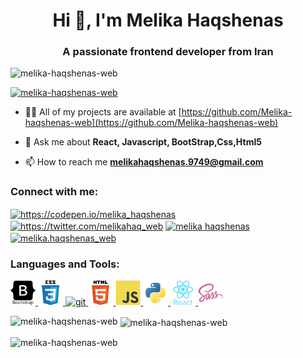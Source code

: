 <h1 align="center">Hi 👋, I'm Melika Haqshenas</h1>
<h3 align="center">A passionate frontend developer from Iran</h3>

<p align="left"> <img src="https://komarev.com/ghpvc/?username=melika-haqshenas-web&label=Profile%20views&color=0e75b6&style=flat" alt="melika-haqshenas-web" /> </p>

<p align="left"> <a href="https://github.com/ryo-ma/github-profile-trophy"><img src="https://github-profile-trophy.vercel.app/?username=melika-haqshenas-web" alt="melika-haqshenas-web" /></a> </p>

- 👨‍💻 All of my projects are available at [https://github.com/Melika-haqshenas-web](https://github.com/Melika-haqshenas-web)

- 💬 Ask me about **React, Javascript, BootStrap,Css,Html5**

- 📫 How to reach me **melikahaqshenas.9749@gmail.com**

<h3 align="left">Connect with me:</h3>
<p align="left">
<a href="https://codepen.io/https://codepen.io/melika_haqshenas" target="blank"><img align="center" src="https://raw.githubusercontent.com/rahuldkjain/github-profile-readme-generator/master/src/images/icons/Social/codepen.svg" alt="https://codepen.io/melika_haqshenas" height="30" width="40" /></a>
<a href="https://twitter.com/https://twitter.com/melikahaq_web" target="blank"><img align="center" src="https://raw.githubusercontent.com/rahuldkjain/github-profile-readme-generator/master/src/images/icons/Social/twitter.svg" alt="https://twitter.com/melikahaq_web" height="30" width="40" /></a>
<a href="[https://linkedin.com/in/melika haqshenas](https://www.linkedin.com/in/melika-haqshenas-986b241a3/)" target="blank"><img align="center" src="https://raw.githubusercontent.com/rahuldkjain/github-profile-readme-generator/master/src/images/icons/Social/linked-in-alt.svg" alt="melika haqshenas" height="30" width="40" /></a>
<a href="https://instagram.com/melika.haqshenas_web" target="blank"><img align="center" src="https://raw.githubusercontent.com/rahuldkjain/github-profile-readme-generator/master/src/images/icons/Social/instagram.svg" alt="melika.haqshenas_web" height="30" width="40" /></a>
</p>

<h3 align="left">Languages and Tools:</h3>
<p align="left"> <a href="https://getbootstrap.com" target="_blank" rel="noreferrer"> <img src="https://raw.githubusercontent.com/devicons/devicon/master/icons/bootstrap/bootstrap-plain-wordmark.svg" alt="bootstrap" width="40" height="40"/> </a> <a href="https://www.w3schools.com/css/" target="_blank" rel="noreferrer"> <img src="https://raw.githubusercontent.com/devicons/devicon/master/icons/css3/css3-original-wordmark.svg" alt="css3" width="40" height="40"/> </a> <a href="https://git-scm.com/" target="_blank" rel="noreferrer"> <img src="https://www.vectorlogo.zone/logos/git-scm/git-scm-icon.svg" alt="git" width="40" height="40"/> </a> <a href="https://www.w3.org/html/" target="_blank" rel="noreferrer"> <img src="https://raw.githubusercontent.com/devicons/devicon/master/icons/html5/html5-original-wordmark.svg" alt="html5" width="40" height="40"/> </a> <a href="https://developer.mozilla.org/en-US/docs/Web/JavaScript" target="_blank" rel="noreferrer"> <img src="https://raw.githubusercontent.com/devicons/devicon/master/icons/javascript/javascript-original.svg" alt="javascript" width="40" height="40"/> </a> <a href="https://www.python.org" target="_blank" rel="noreferrer"> <img src="https://raw.githubusercontent.com/devicons/devicon/master/icons/python/python-original.svg" alt="python" width="40" height="40"/> </a> <a href="https://reactjs.org/" target="_blank" rel="noreferrer"> <img src="https://raw.githubusercontent.com/devicons/devicon/master/icons/react/react-original-wordmark.svg" alt="react" width="40" height="40"/> </a> <a href="https://sass-lang.com" target="_blank" rel="noreferrer"> <img src="https://raw.githubusercontent.com/devicons/devicon/master/icons/sass/sass-original.svg" alt="sass" width="40" height="40"/> </a> </p>

<p><img align="left" src="https://github-readme-stats.vercel.app/api/top-langs?username=melika-haqshenas-web&show_icons=true&locale=en&layout=compact" alt="melika-haqshenas-web" /></p>

<p>&nbsp;<img align="center" src="https://github-readme-stats.vercel.app/api?username=melika-haqshenas-web&show_icons=true&locale=en" alt="melika-haqshenas-web" /></p>

<p><img align="center" src="https://github-readme-streak-stats.herokuapp.com/?user=melika-haqshenas-web&" alt="melika-haqshenas-web" /></p>


